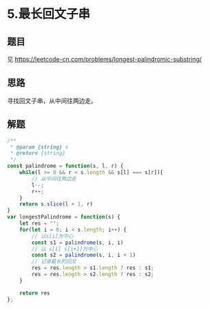 # 5.最长回文子串

## 题目

见 https://leetcode-cn.com/problems/longest-palindromic-substring/

## 思路

寻找回文子串，从中间往两边走。



## 解题

```javascript
/**
 * @param {string} s
 * @return {string}
 */
const palindrome = function(s, l, r) {
    while(l >= 0 && r < s.length && s[l] === s[r]){
        // 从中间往两边走
        l--;
        r++;
    }
    return s.slice(l + 1, r)
}
var longestPalindrome = function(s) {
    let res = "";
    for(let i = 0; i < s.length; i++) {
        // 以s[i]为中心
        const s1 = palindrome(s, i, i)
        // 以 s[i] s[i+1]为中心
        const s2 = palindrome(s, i, i + 1)
        // 记录最长的回文
        res = res.length > s1.length ? res : s1;
        res = res.length > s2.length ? res : s2;
    }

    return res
};   
```



